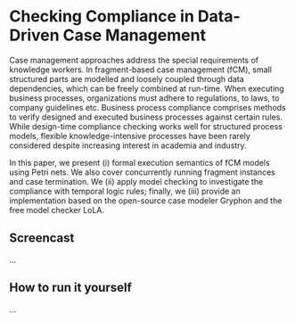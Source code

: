 # Checking Compliance in Data-Driven Case Management

Case management approaches address the special requirements of knowledge workers.
In fragment-based case management (fCM), small structured parts are modelled and loosely coupled through data dependencies, which can be freely combined at run-time. 
When executing business processes, organizations must adhere to regulations, to laws, to company guidelines etc.
Business process compliance comprises methods to verify designed and executed business processes against certain rules.
While design-time compliance checking works well for structured process models, flexible knowledge-intensive processes have been rarely considered despite increasing interest in academia and industry.

In this paper, we present (i) formal execution semantics of fCM models using Petri nets.
We also cover concurrently running fragment instances and case termination.
We (ii) apply model checking to investigate the compliance with temporal logic rules; finally, we (iii) provide an implementation based on the open-source case modeler Gryphon and the free model checker LoLA.

## Screencast

...

## How to run it yourself

...
